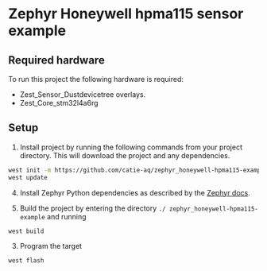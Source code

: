 # Zephyr Honeywell hpma115 sensor example


## Required hardware
To run this project the following hardware is required:
 - Zest_Sensor_Dustdevicetree overlays.   
 - Zest_Core_stm32l4a6rg

## Setup
1. Install project by running the following commands from your project directory. This will download the project and any dependencies.
```sh
west init -m https://github.com/catie-aq/zephyr_honeywell-hpma115-example
west update
```

4. Install Zephyr Python dependencies as described by the [Zephyr docs](https://docs.zephyrproject.org/2.6.0/getting_started/index.html#install-dependencies).

2. Build the project by entering the directory `./ zephyr_honeywell-hpma115-example` and running
```sh
west build
```
3. Program the target
```sh
west flash
```